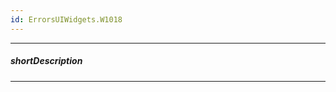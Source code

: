 ```yaml
---
id: ErrorsUIWidgets.W1018
---
```

---
##### shortDescription
<!-- Description goes here -->

---
<!-- Description goes here -->